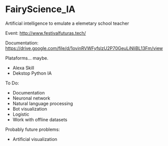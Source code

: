 # FairyScience_IA
Artificial intelligence to emulate a elemetary school teacher

Event: http://www.festivalfuturas.tech/

Documentation: https://drive.google.com/file/d/1ovinRVWFyfslzU2P70GeuLiNliBL13Fm/view

Plataforms... maybe.
- Alexa Skill
- Dekstop Python IA 

To Do:
- Documentation
- Neuronal network
- Natural language processing
- Bot visualization
- Logistic
- Work with offline datasets  

Probably future problems:
- Artificial visualization
